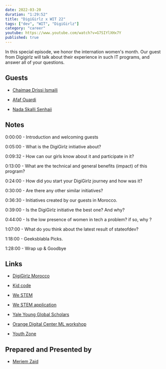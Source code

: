 ```yaml
---
date: 2022-03-20
duration: "1:29:52"
title: "DigiGirlz x WIT 22"
tags: ["dev", "WIT", "DigiGirlz"]
category: "career"
youtube: https://www.youtube.com/watch?v=G7SIYlXHx7Y
published: true
---
```


In this special episode, we honor the internation women's month. Our guest from Digigirlz will talk about their experience in such IT programs, and answer all of your questions.

## Guests

- [Chaimae Drissi Ismaili](https://www.linkedin.com/in/chaimae-drissi-smaili-b8993a105/)

- [Afaf Ouardi](https://www.linkedin.com/in/afaf-ouardi-788903212/)

- [Nada Skalli Senhaji](https://www.linkedin.com/in/nada-skali-senhaji-555146119)

## Notes

0:00:00 - Introduction and welcoming guests

0:05:00 - What is the DigiGirlz initiative about?

0:09:32 - How can our girls know about it and participate in it?

0:13:00 - What are the technical and general benefits (impact) of this program?

0:24:00 - How did you start your DigiGirlz journey and how was it?

0:30:00 - Are there any other similar initiatives?

0:36:30 - Initiatives created by our guests in Morocco.

0:39:00 - Is the DigiGirlz initiative the best one? And why?

0:44:00 - Is the low presence of women in tech a problem? if so, why ?

1:07:00 - What do you think about the latest result of stateofdev?

1:18:00 - Geeksblabla Picks.

1:28:00 - Wrap up & Goodbye

## Links

- [DigiGirlz Morocco](https://www.facebook.com/DigiGirlz.ma/)

- [Kid code](https://web.facebook.com/KidCodeMorocco)

- [We STEM](https://www.instagram.com/westem.gi/)

- [We STEM application](https://docs.google.com/forms/d/e/1FAIpQLScmef39izLi60B1ErD9KntojqHeq-yxLyqNQDlbTalz9xq2Zg/viewform?vc=0&c=0&w=1)

- [Yale Young Global Scholars](https://globalscholars.yale.edu/)

- [Orange Digital Center ML workshop](https://www.facebook.com/253109491766621/posts/1312010889209804/?d=w)

- [Youth Zone](https://open.spotify.com/show/10Gu0UmnGmkyC2gq04fh6c?si=5ec9c006a5fc4121)

## Prepared and Presented by

- [Meriem Zaid](https://twitter.com/_iMeriem)
